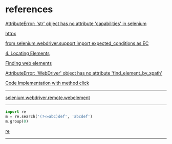 # references

[AttributeError: 'str' object has no attribute 'capabilities' in selenium](https://stackoverflow.com/questions/76928765/attributeerror-str-object-has-no-attribute-capabilities-in-selenium)

[httpx](https://www.python-httpx.org/)

[from selenium.webdriver.support import expected_conditions as EC](https://stackoverflow.com/questions/71365879/python-selenium-print-element-value-returns-session-xxx-element-xxx-and-n)

[4. Locating Elements](https://selenium-python.readthedocs.io/locating-elements.html)

[Finding web elements](https://www.selenium.dev/documentation/webdriver/elements/finders/)

[AttributeError: 'WebDriver' object has no attribute 'find_element_by_xpath'](https://stackoverflow.com/questions/72754651/attributeerror-webdriver-object-has-no-attribute-find-element-by-xpath)

[Code Implementation with method click](https://www.tutorialspoint.com/how-to-click-button-selenium-python)

____

[selenium.webdriver.remote.webelement](https://www.selenium.dev/selenium/docs/api/py/webdriver_remote/selenium.webdriver.remote.webelement.html)

____

```python
import re
m = re.search('(?<=abc)def', 'abcdef')
m.group(0)
```

[re](https://docs.python.org/3/library/re.html)

____
